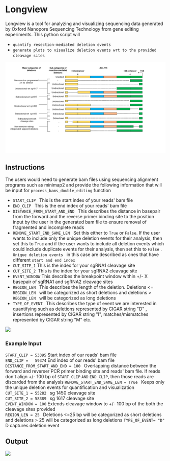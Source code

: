 # Longview
Longview is a tool for analyzing and visualizing sequencing data generated by Oxford Nanopore Sequencing Technology from gene editing experiments. 
This python script will
- ```quantify resection-mediated deletion events ```
- ```generate plots to visualize deletion events wrt to the provided cleavage sites ```

![](images/Resection_mediated_deletions.png)

## Instructions 
The users would need to generate bam files using sequencing alignment programs such as minimap2 and provide the following information that will be input for 
```process_bams_double_editing``` function
 - ```START_CLIP ``` This is the start index of your reads' bam file 
 - ```END_CLIP ``` This is the end index of your reads' bam file
 - ```DISTANCE_FROM_START_AND_END ``` This describes the distance in basepair from the forward and the reverse primer binding site to the position input by the user in the generated bam file to ensure removal of fragmented and incomplete reads 
 - ```REMOVE_START_END_SAME_LEN ``` Set this either to ```True``` or ```False```. If the user wants to include only the unique deletion events for their analysis, then set this to ```True``` and if the user wants to include all deletion events which could include duplicate events for their analysis, then set this to ```False``` . ```Unique deletion events ``` in this case are described as ones that have different ```start and end index ```
 - ```CUT_SITE_1``` This is the index for your sgRNA1 cleavage site
 - ```CUT_SITE_2 ```This is the index for your sgRNA2 cleavage site
 - ```EVENT_WINDOW``` This describes the breakpoint window within +/- X basepair of sgRNA1 and sgRNA2 cleavage sites 
 - ```REGION_LEN ``` This describes the length of the deletion. Deletions <= ```REGION_LEN ``` will be categorized as short deletions and deletions > ```REGION_LEN ``` will be categorized as long deletions
- ```TYPE_OF_EVENT ``` This describes the type of event we are interested in quantifying such as deletions represented by CIGAR string "D" , insertions represented by CIGAR string "I", matches/mismatches represented by CIGAR string "M" etc.

![](images/Deletion_analysis_fig.png)

### Example Input
```START_CLIP = 53395``` Start index of our reads' bam file  
```END_CLIP =   59374```  End index of our reads' bam file  
```DISTANCE_FROM_START_AND_END = 100 ``` Overlapping distance between the forward and reverser PCR primer binding site and reads' bam file. If reads don't align +/- 100 bp of ```START_CLIP``` ```AND``` ```END_CLIP```, then those reads are discarded from the analysis 
```REMOVE_START_END_SAME_LEN = True ``` Keeps only the unique deletion events for quantification and visualization  
```CUT_SITE_1 = 55282 ``` sg 1450 cleavage site  
```CUT_SITE_2 = 58389 ``` sg 1617 cleavage site  
``` EVENT_WINDOW = 100 ``` Extends cleavage window to +/- 100 bp of the both the cleavage sites provided  
```REGION_LEN = 25 ``` Deletions <=25 bp will be categorized as short deletions and deletions > 25 will be categorized as long deletions
```TYPE_OF_EVENT= "D" ``` D captures deletion event  

## Output
![](images/plots_figure.png)


